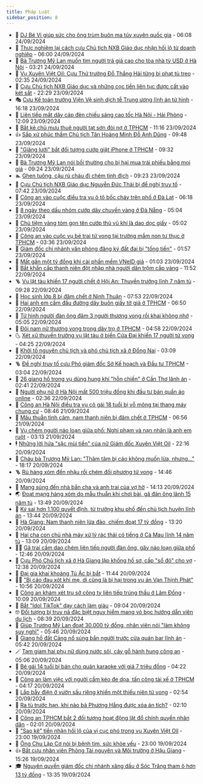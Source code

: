 ```yaml
---
title: Pháp Luật
sidebar_position: 8
---
```


<!-- dantri-phap-luat:START -->
- 🌊 [DJ Bé Vi giúp sức cho ông trùm buôn ma túy xuyên quốc gia](https://dantri.com.vn/phap-luat/dj-be-vi-giup-suc-cho-ong-trum-buon-ma-tuy-xuyen-quoc-gia-20240924125958020.htm) - 06:08 24/09/2024
- 🐲 [Thực nghiệm lại cách cựu Chủ tịch NXB Giáo dục nhận hối lộ từ doanh nghiệp](https://dantri.com.vn/phap-luat/thuc-nghiem-lai-cach-cuu-chu-tich-nxb-giao-duc-nhan-hoi-lo-tu-doanh-nghiep-20240924104308720.htm) - 06:00 24/09/2024
- 🌁 [Bà Trương Mỹ Lan muốn tìm người trả giá cao cho tòa nhà tỷ USD ở Hà Nội](https://dantri.com.vn/phap-luat/ba-truong-my-lan-muon-tim-nguoi-tra-gia-cao-cho-toa-nha-ty-usd-o-ha-noi-20240924095932071.htm) - 03:21 24/09/2024
- 🎃 [Vụ Xuyên Việt Oil: Cựu Thứ trưởng Đỗ Thắng Hải từng bị phạt tù treo](https://dantri.com.vn/phap-luat/vu-xuyen-viet-oil-cuu-thu-truong-do-thang-hai-tung-bi-phat-tu-treo-20240924093000233.htm) - 02:35 24/09/2024
- 🦅 [Cựu Chủ tịch NXB Giáo dục và những cọc tiền liên tục được cất vào két sắt](https://dantri.com.vn/phap-luat/cuu-chu-tich-nxb-giao-duc-va-nhung-coc-tien-lien-tuc-duoc-cat-vao-ket-sat-20240923214537299.htm) - 22:29 23/09/2024
- 🎭 [Cựu Kế toán trưởng Viện Vệ sinh dịch tễ Trung ương lĩnh án tử hình](https://dantri.com.vn/phap-luat/cuu-ke-toan-truong-vien-ve-sinh-dich-te-trung-uong-linh-an-tu-hinh-20240923230416649.htm) - 16:18 23/09/2024
- 🤗 [Liên tiếp mất dây cáp đèn chiếu sáng cao tốc Hà Nội - Hải Phòng](https://dantri.com.vn/phap-luat/lien-tiep-mat-day-cap-den-chieu-sang-cao-toc-ha-noi-hai-phong-20240923182413779.htm) - 12:09 23/09/2024
- 🚀 [Bắt kẻ chủ mưu thuê người tạt sơn đòi nợ ở TPHCM](https://dantri.com.vn/phap-luat/bat-ke-chu-muu-thue-nguoi-tat-son-doi-no-o-tphcm-20240923180723710.htm) - 11:16 23/09/2024
- 👍 [Sắp xử phúc thẩm Chủ tịch Tân Hoàng Minh Đỗ Anh Dũng](https://dantri.com.vn/phap-luat/sap-xu-phuc-tham-chu-tich-tan-hoang-minh-do-anh-dung-20240923161445541.htm) - 09:48 23/09/2024
- 🧐 [&quot;Giăng lưới&quot; bắt đối tượng cướp giật iPhone ở TPHCM](https://dantri.com.vn/phap-luat/giang-luoi-bat-doi-tuong-cuop-giat-iphone-o-tphcm-20240923161225850.htm) - 09:32 23/09/2024
- 🫶 [Bà Trương Mỹ Lan nói bồi thường cho bị hại mua trái phiếu bằng mọi giá](https://dantri.com.vn/phap-luat/ba-truong-my-lan-noi-boi-thuong-cho-bi-hai-mua-trai-phieu-bang-moi-gia-20240923155650098.htm) - 09:24 23/09/2024
- 🏊 [Ghen tuông, cậu rủ cháu đi chém tình địch](https://dantri.com.vn/phap-luat/ghen-tuong-cau-ru-chau-di-chem-tinh-dich-20240923155814121.htm) - 09:23 23/09/2024
- 🌋 [Cựu Chủ tịch NXB Giáo dục Nguyễn Đức Thái bị đề nghị truy tố](https://dantri.com.vn/phap-luat/cuu-chu-tich-nxb-giao-duc-nguyen-duc-thai-bi-de-nghi-truy-to-20240923142444216.htm) - 07:42 23/09/2024
- 👹 [Công an vào cuộc điều tra vụ ô tô bốc cháy trên phố ở Đà Lạt](https://dantri.com.vn/phap-luat/cong-an-vao-cuoc-dieu-tra-vu-o-to-boc-chay-tren-pho-o-da-lat-20240923121957965.htm) - 06:18 23/09/2024
- 🫣 [8 ngày theo dấu nhóm cướp dây chuyền vàng ở Đà Nẵng](https://dantri.com.vn/phap-luat/8-ngay-theo-dau-nhom-cuop-day-chuyen-vang-o-da-nang-20240923112439140.htm) - 05:04 23/09/2024
- 🎃 [Chủ tiệm vàng tóm gọn tên cướp thủ vũ khí là dao dọc giấy](https://dantri.com.vn/phap-luat/chu-tiem-vang-tom-gon-ten-cuop-thu-vu-khi-la-dao-doc-giay-20240923113103823.htm) - 05:02 23/09/2024
- 🌝 [Công an vào cuộc vụ bé trai tử vong tại trường mầm non tư thục ở TPHCM](https://dantri.com.vn/phap-luat/cong-an-vao-cuoc-vu-be-trai-tu-vong-tai-truong-mam-non-tu-thuc-o-tphcm-20240923102301820.htm) - 03:36 23/09/2024
- 🚀 [Giám đốc chi nhánh văn phòng đăng ký đất đai bị &quot;tống tiền&quot;](https://dantri.com.vn/phap-luat/giam-doc-chi-nhanh-van-phong-dang-ky-dat-dai-bi-tong-tien-20240923083731364.htm) - 01:57 23/09/2024
- 🥷 [Mất gần một tỷ đồng khi cài phần mềm VNeID giả](https://dantri.com.vn/phap-luat/mat-gan-mot-ty-dong-khi-cai-phan-mem-vneid-gia-20240923074459883.htm) - 01:03 23/09/2024
- 👺 [Bắt khẩn cấp thanh niên đột nhập nhà người dân trộm cắp vàng](https://dantri.com.vn/phap-luat/bat-khan-cap-thanh-nien-dot-nhap-nha-nguoi-dan-trom-cap-vang-20240922184506680.htm) - 11:52 22/09/2024
- 🪜 [Vụ lật tàu khiến 17 người chết ở Hội An: Thuyền trưởng lĩnh 7 năm tù](https://dantri.com.vn/phap-luat/vu-lat-tau-khien-17-nguoi-chet-o-hoi-an-thuyen-truong-linh-7-nam-tu-20240922160318894.htm) - 09:28 22/09/2024
- 🦄 [Học sinh lớp 8 bị đâm chết ở Ninh Thuận](https://dantri.com.vn/phap-luat/hoc-sinh-lop-8-bi-dam-chet-o-ninh-thuan-20240922143918184.htm) - 07:53 22/09/2024
- 🦍 [Hai anh em cầm đầu đường dây buôn giấy tờ giả ở TPHCM](https://dantri.com.vn/phap-luat/hai-anh-em-cam-dau-duong-day-buon-giay-to-gia-o-tphcm-20240922120748612.htm) - 06:50 22/09/2024
- 🌁 [Tử hình người đàn ông đâm 3 người thương vong rồi khai không nhớ](https://dantri.com.vn/phap-luat/tu-hinh-nguoi-dan-ong-dam-3-nguoi-thuong-vong-roi-khai-khong-nho-20240922102734011.htm) - 05:05 22/09/2024
- 💯 [Đôi nam nữ thương vong trong dãy trọ ở TPHCM](https://dantri.com.vn/phap-luat/doi-nam-nu-thuong-vong-trong-day-tro-o-tphcm-20240922113108740.htm) - 04:58 22/09/2024
- 🌜 [Xét xử thuyền trưởng vụ lật tàu ở biển Cửa Đại khiến 17 người tử vong](https://dantri.com.vn/phap-luat/xet-xu-thuyen-truong-vu-lat-tau-o-bien-cua-dai-khien-17-nguoi-tu-vong-20240922110454583.htm) - 04:25 22/09/2024
- 👹 [Khởi tố nguyên chủ tịch và phó chủ tịch xã ở Đồng Nai](https://dantri.com.vn/phap-luat/khoi-to-nguyen-chu-tich-va-pho-chu-tich-xa-o-dong-nai-20240922100010015.htm) - 03:09 22/09/2024
- 🪜 [Đề nghị truy tố cựu Phó giám đốc Sở Kế hoạch và Đầu tư TPHCM](https://dantri.com.vn/phap-luat/de-nghi-truy-to-cuu-pho-giam-doc-so-ke-hoach-va-dau-tu-tphcm-20240922091639436.htm) - 03:04 22/09/2024
- 🦩 [26 giang hồ trong vụ dùng hung khí &quot;hỗn chiến&quot; ở Cần Thơ lãnh án](https://dantri.com.vn/phap-luat/26-giang-ho-trong-vu-dung-hung-khi-hon-chien-o-can-tho-lanh-an-20240922085654624.htm) - 02:41 22/09/2024
- 💂 [Người phụ nữ ở Hà Nội mất 500 triệu đồng khi đầu tư bán quần áo online](https://dantri.com.vn/phap-luat/nguoi-phu-nu-o-ha-noi-mat-500-trieu-dong-khi-dau-tu-ban-quan-ao-online-20240922091952761.htm) - 02:36 22/09/2024
- 💃 [Công an Hà Nội điều tra vụ cô gái 18 tuổi bị vỗ mông tại thang máy chung cư](https://dantri.com.vn/phap-luat/cong-an-ha-noi-dieu-tra-vu-co-gai-18-tuoi-bi-vo-mong-tai-thang-may-chung-cu-20240921153912499.htm) - 08:46 21/09/2024
- 🧐 [Mâu thuẫn tình cảm, nam thanh niên bị đâm chết ở TPHCM](https://dantri.com.vn/phap-luat/mau-thuan-tinh-cam-nam-thanh-nien-bi-dam-chet-o-tphcm-20240921121554633.htm) - 06:56 21/09/2024
- 🤗 [Vụ chém người náo loạn giữa phố: Nghi phạm và nạn nhân là anh em ruột](https://dantri.com.vn/phap-luat/vu-chem-nguoi-nao-loan-giua-pho-nghi-pham-va-nan-nhan-la-anh-em-ruot-20240921092902731.htm) - 03:13 21/09/2024
- 🕴 [Những lời hứa &quot;sặc mùi tiền&quot; của nữ Giám đốc Xuyên Việt Oil](https://dantri.com.vn/phap-luat/nhung-loi-hua-sac-mui-tien-cua-nu-giam-doc-xuyen-viet-oil-20240920220245228.htm) - 22:16 20/09/2024
- 🐎 [Cháu bà Trương Mỹ Lan: &quot;Thâm tâm bị cáo không muốn lừa, nhưng...&quot;](https://dantri.com.vn/phap-luat/chau-ba-truong-my-lan-tham-tam-bi-cao-khong-muon-lua-nhung-20240920210004908.htm) - 18:17 20/09/2024
- 🪜 [Rủ hàng xóm đến nhậu rồi chém đối phương tử vong](https://dantri.com.vn/phap-luat/ru-hang-xom-den-nhau-roi-chem-doi-phuong-tu-vong-20240920212228425.htm) - 14:46 20/09/2024
- 🤭 [Mang súng đến nhà bắn cha và anh trai của vợ hờ](https://dantri.com.vn/phap-luat/mang-sung-den-nha-ban-cha-va-anh-trai-cua-vo-ho-20240920205621503.htm) - 14:13 20/09/2024
- 🌏 [Đoạt mạng hàng xóm do mẫu thuẫn khi chơi bài, gã đàn ông lãnh 15 năm tù](https://dantri.com.vn/phap-luat/doat-mang-hang-xom-do-mau-thuan-khi-choi-bai-ga-dan-ong-lanh-15-nam-tu-20240920201539347.htm) - 13:49 20/09/2024
- 🎃 [Ký sai hơn 1.100 quyết định, từ trưởng khu phố đến chủ tịch huyện lĩnh án](https://dantri.com.vn/phap-luat/ky-sai-hon-1100-quyet-dinh-tu-truong-khu-pho-den-chu-tich-huyen-linh-an-20240920200603788.htm) - 13:44 20/09/2024
- 🗽 [Hà Giang: Nam thanh niên lừa đảo, chiếm đoạt 17 tỷ đồng](https://dantri.com.vn/phap-luat/ha-giang-nam-thanh-nien-lua-dao-chiem-doat-17-ty-dong-20240920195315921.htm) - 13:20 20/09/2024
- 🌁 [Hai cha con chủ nhà máy xử lý rác thải có tiếng ở Cà Mau lĩnh 14 năm tù](https://dantri.com.vn/phap-luat/hai-cha-con-chu-nha-may-xu-ly-rac-thai-co-tieng-o-ca-mau-linh-14-nam-tu-20240920110503597.htm) - 13:09 20/09/2024
- 🧑‍💻 [Gã trai cầm dao chém liên tiếp người đàn ông, gây náo loạn giữa phố](https://dantri.com.vn/phap-luat/ga-trai-cam-dao-chem-lien-tiep-nguoi-dan-ong-gay-nao-loan-giua-pho-20240920184408465.htm) - 12:46 20/09/2024
- 🌮 [Cựu Phó Chủ tịch xã ở Hà Giang lập khống hồ sơ, cấp &quot;sổ đỏ&quot; cho vợ](https://dantri.com.vn/phap-luat/cuu-pho-chu-tich-xa-o-ha-giang-lap-khong-ho-so-cap-so-do-cho-vo-20240920193238106.htm) - 12:38 20/09/2024
- 🤗 [Đại gia khai khoáng Tú Ác bị bắt](https://dantri.com.vn/phap-luat/dai-gia-khai-khoang-tu-ac-bi-bat-20240920164659604.htm) - 11:44 20/09/2024
- 👨‍🏫 [&quot;Bị cáo đau xót khi mẹ, dì cũng là bị hại trong vụ án Vạn Thịnh Phát&quot;](https://dantri.com.vn/phap-luat/bi-cao-dau-xot-khi-me-di-cung-la-bi-hai-trong-vu-an-van-thinh-phat-20240920160759213.htm) - 10:56 20/09/2024
- 🎉 [Công an khám xét trụ sở công ty liên tiếp trúng thầu ở Lâm Đồng](https://dantri.com.vn/phap-luat/cong-an-kham-xet-tru-so-cong-ty-lien-tiep-trung-thau-o-lam-dong-20240920170050196.htm) - 10:09 20/09/2024
- 🤗 [Bắt &quot;Idol TikTok&quot; dạy cách làm giàu](https://dantri.com.vn/phap-luat/bat-idol-tiktok-day-cach-lam-giau-20240920154111876.htm) - 09:04 20/09/2024
- 🤓 [Đối tượng bị truy nã đặc biệt nguy hiểm mang vỏ bọc hướng dẫn viên du lịch](https://dantri.com.vn/phap-luat/doi-tuong-bi-truy-na-dac-biet-nguy-hiem-mang-vo-boc-huong-dan-vien-du-lich-20240920152019383.htm) - 08:39 20/09/2024
- 👹 [Giúp Trương Mỹ Lan đoạt 30.000 tỷ đồng, nhân viên nói &quot;làm không suy nghĩ&quot;](https://dantri.com.vn/phap-luat/giup-truong-my-lan-doat-30000-ty-dong-nhan-vien-noi-lam-khong-suy-nghi-20240919224339429.htm) - 05:46 20/09/2024
- 🐘 [Giang hồ đất Cảng nổ súng bắn người trước cửa quán bar lĩnh án](https://dantri.com.vn/phap-luat/giang-ho-dat-cang-no-sung-ban-nguoi-truoc-cua-quan-bar-linh-an-20240920122857400.htm) - 05:42 20/09/2024
- 🪄 [Tạm giam hai phụ nữ dùng nước sôi, cây gỗ hành hung công an](https://dantri.com.vn/phap-luat/tam-giam-hai-phu-nu-dung-nuoc-soi-cay-go-hanh-hung-cong-an-20240920114456248.htm) - 05:06 20/09/2024
- 💄 [Bé gái 14 tuổi bị bán cho quán karaoke với giá 7 triệu đồng](https://dantri.com.vn/phap-luat/be-gai-14-tuoi-bi-ban-cho-quan-karaoke-voi-gia-7-trieu-dong-20240920111333697.htm) - 04:22 20/09/2024
- 🐎 [Công an làm việc với người cầm kéo đe dọa, tấn công tài xế ở TPHCM](https://dantri.com.vn/phap-luat/cong-an-lam-viec-voi-nguoi-cam-keo-de-doa-tan-cong-tai-xe-o-tphcm-20240920103739568.htm) - 04:17 20/09/2024
- 💯 [Lắp bẫy điện ở vườn sầu riêng khiến một thiếu niên tử vong](https://dantri.com.vn/phap-luat/lap-bay-dien-o-vuon-sau-rieng-khien-mot-thieu-nien-tu-vong-20240920093426270.htm) - 02:54 20/09/2024
- 💯 [Ra tù trước hạn, khi nào bà Phương Hằng được xóa án tích?](https://dantri.com.vn/phap-luat/ra-tu-truoc-han-khi-nao-ba-phuong-hang-duoc-xoa-an-tich-20240920072159200.htm) - 02:10 20/09/2024
- 🌈 [Công an TPHCM bắt 2 đối tượng hoạt động lật đổ chính quyền nhân dân](https://dantri.com.vn/phap-luat/cong-an-tphcm-bat-2-doi-tuong-hoat-dong-lat-do-chinh-quyen-nhan-dan-20240920075213099.htm) - 02:01 20/09/2024
- 🧠 [&quot;Sao kê&quot; tiền nhận hối lộ của vị cục phó trong vụ Xuyên Việt Oil](https://dantri.com.vn/phap-luat/sao-ke-tien-nhan-hoi-lo-cua-vi-cuc-pho-trong-vu-xuyen-viet-oil-20240919214154250.htm) - 23:00 19/09/2024
- 🌈 [Ông Chu Lập Cơ nói bị bệnh tim, sức khỏe yếu](https://dantri.com.vn/phap-luat/ong-chu-lap-co-noi-bi-benh-tim-suc-khoe-yeu-20240919210048200.htm) - 23:00 19/09/2024
- 👍 [Bắt cựu nhân viên Phòng Tài nguyên và Môi trường ở Hậu Giang](https://dantri.com.vn/phap-luat/bat-cuu-nhan-vien-phong-tai-nguyen-va-moi-truong-o-hau-giang-20240919173920165.htm) - 15:26 19/09/2024
- 🎓 [Nguyên quyền giám đốc chi nhánh xăng dầu ở Sóc Trăng tham ô hơn 13 tỷ đồng](https://dantri.com.vn/phap-luat/nguyen-quyen-giam-doc-chi-nhanh-xang-dau-o-soc-trang-tham-o-hon-13-ty-dong-20240919183256510.htm) - 13:35 19/09/2024<!-- dantri-phap-luat:END -->
